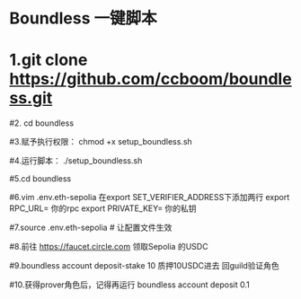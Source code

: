 <h1> Boundless 一键脚本 </h1>


# 1.git clone https://github.com/ccboom/boundless.git

#2. cd boundless

#3.赋予执行权限：
chmod +x setup_boundless.sh

#4.运行脚本：
./setup_boundless.sh

#5.cd boundless

#6.vim .env.eth-sepolia 
在export SET_VERIFIER_ADDRESS下添加两行
export RPC_URL= 你的rpc
export PRIVATE_KEY= 你的私钥

#7.source .env.eth-sepolia  # 让配置文件生效

#8.前往 https://faucet.circle.com 领取Sepolia 的USDC

#9.boundless account deposit-stake 10 质押10USDC进去 回guild验证角色

#10.获得prover角色后，记得再运行
boundless account deposit 0.1 
